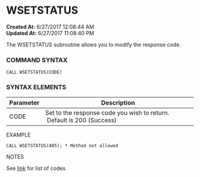 # WSETSTATUS

**Created At:** 6/27/2017 12:08:44 AM  
**Updated At:** 6/27/2017 11:08:40 PM  


The WSETSTATUS subroutine allows you to modify the response code.

### **COMMAND SYNTAX**

```
CALL WSETSTATUS(CODE)
```

### **SYNTAX ELEMENTS**


| Parameter | Description |
| --- | --- |
| CODE | Set to the response code you wish to return.  Default is 200 (Success) |


EXAMPLE

```
CALL WSETSTATUS(405); * Method not allowed
```

NOTES

See [link](https://en.wikipedia.org/wiki/List_of_HTTP_status_codes) for list of codes
